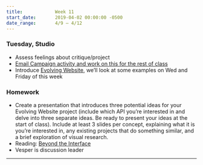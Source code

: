 ```yaml
---
title:            Week 11
start_date:       2019-04-02 00:00:00 -0500
date_range:       4/9 – 4/12
---
```


### Tuesday, Studio

- Assess feelings about critique/project
- [Email Campaign activity and work on this for the rest of class](https://paper.dropbox.com/doc/Email-Campaign--Aa3FqQGtrhZG2S_xD_J1r~2VAQ-AhXPfGIxHypoBYmUHuuhg)
- Introduce [Evolving Website](../projects/live-data), we&rsquo;ll look at some examples on Wed and Friday of this week

### Homework
- Create a presentation that introduces three potential ideas for your Evolving Website project (include which API you&rsquo;re interested in and delve into three separate ideas. Be ready to present your ideas at the start of class). Include at least 3 slides per concept, explaining what it is you&rsquo;re interested in, any existing projects that do something similar, and a brief exploration of visual research.
- Reading: [Beyond the Interface](https://voices.basedesign.com/beyond-the-interface-6ab9dd725c5d)
- Vesper is discussion leader

---
